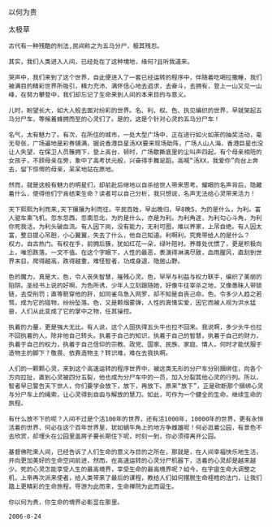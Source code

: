 以何为贵

太极草


    古代有一种残酷的刑法,民间称之为五马分尸，极其残忍。

    其实，我们人类进入人间，已经处在了这种境地，缘何?且听我道来。

    哭声中，我们来到了这个世界，自此便进入了一套已经运转的程序中，伴随着吃喝拉撒睡，我们被满目的精彩世界所吸引，精力充沛、满怀信心地去追求，去奋斗，去拥有，登上一山又见一山峰，在努力攀登中，我们却忘记了生命来到人间的本来目的与意义。

    儿时，盼望长大，如大人般去面对纷彩的世界。名、利、权、色、执见编织的世界，早就架起五马分尸车，等候着蜂拥而至的心灵们了。是的，这是个针对心灵的五马分尸车！

    名气，太有魅力了。有次，在所住的城市，一处大型广场中，正在进行如火如荼的抽奖活动，毫无夸张，广场遍地是彩券铺满，据说香港巨星汤XX要来现场助阵，广场人山人海，香港巨星也没让人失望，在保卫人员簇拥下，登上高台，顿时，广场歇撕底里的尘叫声四起，有个母亲相陪的女孩子，不顾母亲在旁，象中了高考状元般，兴奋得手舞足蹈，高喊“汤XX，我爱你”向台上奔去，留下惊愕的母亲，呆呆地站在原地。

    然而，就是这般有魅力的明星们，却前赴后继地以自杀给世人带来思考。耀眼的名声背后，隐藏着什么，使得他们宁肯结束生命？读者可以自己分析，我只想说，名声无法给心灵带来活力！

    天下熙熙为利而来,天下攘攘为利而往。平民百姓，早出晚归，早8晚5，为的是什么，为利。富人驱车乘飞机，忽东忽西，忽南忽北，为的是什么，亦是为利。为利角逐，为利勾心斗角，为利你死我活，为利头破血流。有人因下岗，没有能力，无利可图，难以养家，上吊自绝。有人因太富，整日提心吊胆，小心翼翼，失去了什么，他自己知道。利啊利，究竟带给人的是什么？
    权力，自古热门。有权在手，前拥后簇，犹如红花一朵，绿叶陪衬。养尊处优惯了，更是积极向上，唯恐跌落，一文不值。在这个字眼下，人性的最恶，表演得淋漓尽致，血雨腥风，直刮到世界末日。爬得越高，跌得越重，难怪智者，功成身退，隐居山野。

    色的魔力，真是大。色，令人丧失智慧，摧残心灵。色，早早与利益与权力联手，编织了美丽的陷阱。圣经书上说的好啊，为色所诱，少年人立刻跟随她，好像牛往宰杀之地，又像愚昧人带锁链，去受刑罚；直等箭穿他的肝，如同雀鸟急入网罗，却不知是自丧己命。色，令多少人趋之若骛，成为它的猎物，纷纷坠落。色，又是颗烟雾弹，人性的真情实爱，因它而被人视为洪水猛兽，人们从此变成了它的掌中之物，任其操控。

    执着的力量，更是强大无比。有人说，这个人固执得五头牛也拉不回来。我说啊，多少头牛也拉不回执着的人，除非他自己转头。执着于自己的知识，执着于自己的智慧，执着于自己的财力，执着于自己的权力，执着于自己信仰的宗教、政党、国家、民族、家庭、情人，何时才能伏服于造物主的脚下？敬畏、依靠造物主？转识难，难在去我执啊。

    人们的一颗颗心灵，来到这个高速运转的程序世界中，被这类无形的分尸车分别捆绑住，向各个方向拉扯，直到心灵被四分五裂，他也成为分尸车中的一员，加入分裂其他心灵的行列。所以，智者早已警告天下世人，你们要学会放下，放下，再放下。原来“放下”，正是砍断那个捆绑心灵与分尸车上的绳索，让心灵得到自由与解放的慧刀。如此，可作为一个健全的生命，继续生命的旅程。

    有什么放不下的呢？人间不过是个活100年的世界，还有活1000年，10000年的世界，更有永恒活着的世界，何必在这个百年世界里，犹如蜗牛角上的地方争雌雄呢！何必逛着公园，有景色不去欣赏，却埋头在公园里盖房子要长期住下呢，时刻一到，你必须得离开公园。

    基督佛陀来人间，已经告诉了人们生命的意义与目的之所在，那就是，在人间幸福快乐地生活，并向更加美好的生命空间前进，然而，在高速运转的心灵分尸机器下，活着的心灵却是越来越少。死的心灵怎能享受人生的最高境界，享受生命的最高境界呢？如今，在宇宙生命大调整之机，上帝再次派来使者，给人类带来了最后的课程，教给人们如何摆脱生命桎梏的法门，让我们踏上更精彩的生命旅程。导游为此而来，生命禅院为此而诞生。

    你以何为贵，你生命的境界必彰显在那里。

    2006-8-24



